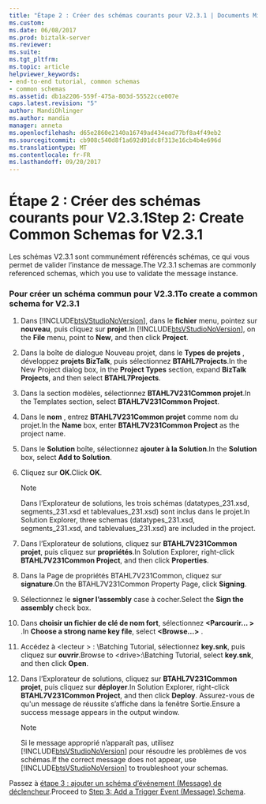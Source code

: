 ```yaml
---
title: "Étape 2 : Créer des schémas courants pour V2.3.1 | Documents Microsoft"
ms.custom: 
ms.date: 06/08/2017
ms.prod: biztalk-server
ms.reviewer: 
ms.suite: 
ms.tgt_pltfrm: 
ms.topic: article
helpviewer_keywords:
- end-to-end tutorial, common schemas
- common schemas
ms.assetid: db1a2206-559f-475a-803d-55522cce007e
caps.latest.revision: "5"
author: MandiOhlinger
ms.author: mandia
manager: anneta
ms.openlocfilehash: d65e2860e2140a16749ad434ead77bf8a4f49eb2
ms.sourcegitcommit: cb908c540d8f1a692d01dc8f313e16cb4b4e696d
ms.translationtype: MT
ms.contentlocale: fr-FR
ms.lasthandoff: 09/20/2017
---
```

# <a name="step-2-create-common-schemas-for-v231"></a><span data-ttu-id="3ee02-102">Étape 2 : Créer des schémas courants pour V2.3.1</span><span class="sxs-lookup"><span data-stu-id="3ee02-102">Step 2: Create Common Schemas for V2.3.1</span></span>
<span data-ttu-id="3ee02-103">Les schémas V2.3.1 sont communément référencés schémas, ce qui vous permet de valider l’instance de message.</span><span class="sxs-lookup"><span data-stu-id="3ee02-103">The V2.3.1 schemas are commonly referenced schemas, which you use to validate the message instance.</span></span>  
  
### <a name="to-create-a-common-schema-for-v231"></a><span data-ttu-id="3ee02-104">Pour créer un schéma commun pour V2.3.1</span><span class="sxs-lookup"><span data-stu-id="3ee02-104">To create a common schema for V2.3.1</span></span>  
  
1.  <span data-ttu-id="3ee02-105">Dans [!INCLUDE[btsVStudioNoVersion](../../includes/btsvstudionoversion-md.md)], dans le **fichier** menu, pointez sur **nouveau**, puis cliquez sur **projet**.</span><span class="sxs-lookup"><span data-stu-id="3ee02-105">In [!INCLUDE[btsVStudioNoVersion](../../includes/btsvstudionoversion-md.md)], on the **File** menu, point to **New**, and then click **Project**.</span></span>  
  
2.  <span data-ttu-id="3ee02-106">Dans la boîte de dialogue Nouveau projet, dans le **Types de projets** , développez **projets BizTalk**, puis sélectionnez **BTAHL7Projects**.</span><span class="sxs-lookup"><span data-stu-id="3ee02-106">In the New Project dialog box, in the **Project Types** section, expand **BizTalk Projects**, and then select **BTAHL7Projects**.</span></span>  
  
3.  <span data-ttu-id="3ee02-107">Dans la section modèles, sélectionnez **BTAHL7V231Common projet**.</span><span class="sxs-lookup"><span data-stu-id="3ee02-107">In the Templates section, select **BTAHL7V231Common Project**.</span></span>  
  
4.  <span data-ttu-id="3ee02-108">Dans le **nom** , entrez **BTAHL7V231Common projet** comme nom du projet.</span><span class="sxs-lookup"><span data-stu-id="3ee02-108">In the **Name** box, enter **BTAHL7V231Common Project** as the project name.</span></span>  
  
5.  <span data-ttu-id="3ee02-109">Dans le **Solution** boîte, sélectionnez **ajouter à la Solution**.</span><span class="sxs-lookup"><span data-stu-id="3ee02-109">In the **Solution** box, select **Add to Solution**.</span></span>  
  
6.  <span data-ttu-id="3ee02-110">Cliquez sur **OK**.</span><span class="sxs-lookup"><span data-stu-id="3ee02-110">Click **OK**.</span></span>  
  
    > [!NOTE]
    >  <span data-ttu-id="3ee02-111">Dans l’Explorateur de solutions, les trois schémas (datatypes_231.xsd, segments_231.xsd et tablevalues_231.xsd) sont inclus dans le projet.</span><span class="sxs-lookup"><span data-stu-id="3ee02-111">In Solution Explorer, three schemas (datatypes_231.xsd, segments_231.xsd, and tablevalues_231.xsd) are included in the project.</span></span>  
  
7.  <span data-ttu-id="3ee02-112">Dans l’Explorateur de solutions, cliquez sur **BTAHL7V231Common projet**, puis cliquez sur **propriétés**.</span><span class="sxs-lookup"><span data-stu-id="3ee02-112">In Solution Explorer, right-click **BTAHL7V231Common Project**, and then click **Properties**.</span></span>  
  
8.  <span data-ttu-id="3ee02-113">Dans la Page de propriétés BTAHL7V231Common, cliquez sur **signature**.</span><span class="sxs-lookup"><span data-stu-id="3ee02-113">On the BTAHL7V231Common Property Page, click **Signing**.</span></span>  
  
9. <span data-ttu-id="3ee02-114">Sélectionnez le **signer l’assembly** case à cocher.</span><span class="sxs-lookup"><span data-stu-id="3ee02-114">Select the **Sign the assembly** check box.</span></span>  
  
10. <span data-ttu-id="3ee02-115">Dans **choisir un fichier de clé de nom fort**, sélectionnez  **\<Parcourir... >** .</span><span class="sxs-lookup"><span data-stu-id="3ee02-115">In **Choose a strong name key file**, select **\<Browse…>** .</span></span>  
  
11. <span data-ttu-id="3ee02-116">Accédez à \<lecteur > : \Batching Tutorial, sélectionnez **key.snk**, puis cliquez sur **ouvrir**.</span><span class="sxs-lookup"><span data-stu-id="3ee02-116">Browse to \<drive>:\Batching Tutorial, select **key.snk**, and then click **Open**.</span></span>  
  
12. <span data-ttu-id="3ee02-117">Dans l’Explorateur de solutions, cliquez sur **BTAHL7V231Common projet**, puis cliquez sur **déployer**.</span><span class="sxs-lookup"><span data-stu-id="3ee02-117">In Solution Explorer, right-click **BTAHL7V231Common Project**, and then click **Deploy**.</span></span> <span data-ttu-id="3ee02-118">Assurez-vous de qu'un message de réussite s’affiche dans la fenêtre Sortie.</span><span class="sxs-lookup"><span data-stu-id="3ee02-118">Ensure a success message appears in the output window.</span></span>  
  
    > [!NOTE]
    >  <span data-ttu-id="3ee02-119">Si le message approprié n’apparaît pas, utilisez [!INCLUDE[btsVStudioNoVersion](../../includes/btsvstudionoversion-md.md)] pour résoudre les problèmes de vos schémas.</span><span class="sxs-lookup"><span data-stu-id="3ee02-119">If the correct message does not appear, use [!INCLUDE[btsVStudioNoVersion](../../includes/btsvstudionoversion-md.md)] to troubleshoot your schemas.</span></span>  
  
 <span data-ttu-id="3ee02-120">Passez à [étape 3 : ajouter un schéma d’événement (Message) de déclencheur](../../adapters-and-accelerators/accelerator-hl7/step-3-add-a-trigger-event-message-schema.md).</span><span class="sxs-lookup"><span data-stu-id="3ee02-120">Proceed to [Step 3: Add a Trigger Event (Message) Schema](../../adapters-and-accelerators/accelerator-hl7/step-3-add-a-trigger-event-message-schema.md).</span></span>